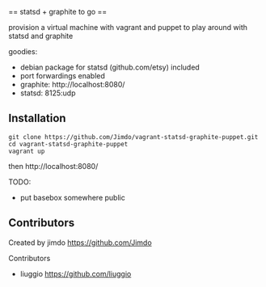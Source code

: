 == statsd + graphite to go ==

provision a virtual machine with vagrant and puppet to play around with statsd and graphite

goodies:

 * debian package for statsd (github.com/etsy) included 
 * port forwardings enabled
  * graphite: http://localhost:8080/
  * statsd: 8125:udp

## Installation

```
git clone https://github.com/Jimdo/vagrant-statsd-graphite-puppet.git
cd vagrant-statsd-graphite-puppet
vagrant up
```
then http://localhost:8080/


TODO:

 * put basebox somewhere public

## Contributors 

Created by jimdo https://github.com/Jimdo

Contributors

* liuggio https://github.com/liuggio